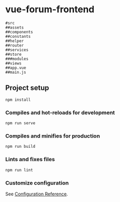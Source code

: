 # vue-forum-frontend

~~~
#src
##assets
##components
##constants
##helper
##router
##services
##store
###modules
##views
##app.vue
##main.js
~~~

## Project setup
```
npm install
```

### Compiles and hot-reloads for development
```
npm run serve
```

### Compiles and minifies for production
```
npm run build
```

### Lints and fixes files
```
npm run lint
```

### Customize configuration
See [Configuration Reference](https://cli.vuejs.org/config/).
